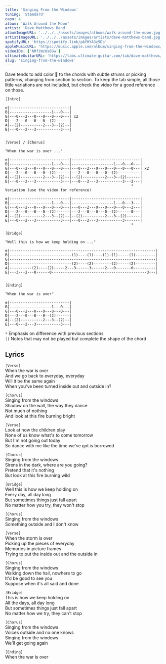 ```yaml
---
title: 'Singing From the Windows'
tuning: 'Standard'
capo: 4
album: 'Walk Around the Moon'
artist: 'Dave Matthews Band'
albumImageURL: '../../../assets/images/albums/walk-around-the-moon.jpg'
artistImageURL: '../../../assets/images/artists/dave-matthews-band.jpg'
spotifyURL: 'https://spotify.link/pAfHYA3z5Db'
appleMusicURL: 'https://music.apple.com/album/singing-from-the-windows/1667688037?i=1667689018&l'
videoIDs: ['hRfiWzUsBGw']
ultimateGuitarURL: 'https://tabs.ultimate-guitar.com/tab/dave-matthews/singing-from-the-windows-tabs-3080054'
slug: 'singing-from-the-windows'
---
```


Dave tends to add color 🎨 to the chords with subtle strums or picking patterns, changing from section to section. To keep the tab simple, all those little variations are not included, but check the video for a good reference on those.

```
[Intro]

e|---------------------------|
B|-------------------1---0---|
G|---0---2---0---0---0---0---| x2
D|---2---0---0---0--(2)------|
A|--(2)----------2---3--(2)--|
E|---0---2---3-----------3---|


[Verse] / [Chorus]

"When the war is over ..."

e|---------------------------|-------------------------------|
B|-------------------1---0---|-------------------1---0---0---|
G|---0---2---0---0---0---0---|---0---2---0---0---0---0---0---| x2
D|---2---0---0---0--(2)------|---2---0---0---0--(2)----------|
A|--(2)----------2---3--(2)--|--(2)----------2---3--(2)------|
E|---0---2---3-----------3---|---0---2---3-----------3---2---|
                                                         *
Variation (use the video for reference)

e|---------------------------|-------------------------------|
B|-------------------1---0---|-------------------1---0---3---|
G|---0---2---0---0---0---0---|---0---2---0---0---0---0---2---|
D|---2---0---0---0--(2)------|---2---0---0---0--(2)------0---|
A|--(2)----------2---3--(2)--|--(2)----------2---3--(2)------|
E|---0---2---3-----------3---|---0---2---3-----------3-------|
                                                         *

[Bridge]

"Well this is how we keep holding on ..."

e|------------------------------------------------------------------|
B|----------------------------(1)----(1)----(1)-(1)-----(1)---------|
G|------------------------------------------------------------------|
D|----------------------------(2)----(2)--------(2)-----(2)---------|
A|----------(2)----(2)-----2---3------3------2---0-------0----------|
E|---3---2---0------0-------------------------------------------3---|


[Ending]

"When the war is over"

e|---------------------------|
B|-------------------1---0---|
G|---0---2---0---0---0---0---|
D|---2---0---0---0--(2)------|
A|--(2)----------2---3--(2)--|
E|---0---2---3-----------3---|
```

`*` Emphasis on difference with previous sections  
`()` Notes that may not be played but complete the shape of the chord

## Lyrics

`[Verse]`  
When the war is over  
And we go back to everyday, everyday  
Will it be the same again  
When you've been turned inside out and outside in?

`[Chorus]`  
Singing from the windows  
Shadow on the wall, the way they dance  
Not much of nothing  
And look at this fire burning bright

`[Verse]`  
Look at how the children play  
None of us know what's to come tomorrow  
But I'm not going out today  
So dance with me like the time we've got is borrowed

`[Chorus]`  
Singing from the windows  
Sirens in the dark, where are you going?  
Pretend that it's nothing  
But look at this fire burning wild

`[Bridge]`  
Well this is how we keep holding on  
Every day, all day long  
But sometimes things just fall apart  
No matter how you try, they won't stop

`[Chorus]`  
Singing from the windows  
Something outside and I don't know

`[Verse]`  
When the storm is over  
Picking up the pieces of everyday  
Memories in picture frames  
Trying to put the inside out and the outside in

`[Chorus]`  
Singing from the windows  
Walking down the hall, nowhere to go  
It'd be good to see you  
Suppose when it's all said and done

`[Bridge]`  
This is how we keep holding on  
All the days, all day long  
But sometimes things just fall apart  
No matter how we try, they can't stop

`[Chorus]`  
Singing from the windows  
Voices outside and no one knows  
Singing from the windows  
We'll get going again

`[Ending]`  
When the war is over
